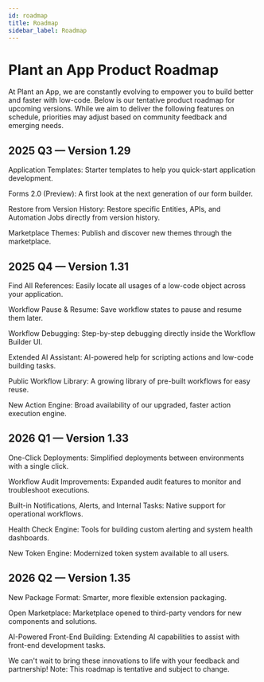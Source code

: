 ```yaml
---
id: roadmap
title: Roadmap
sidebar_label: Roadmap
---
```


# Plant an App Product Roadmap
At Plant an App, we are constantly evolving to empower you to build better and faster with low-code. Below is our tentative product roadmap for upcoming versions. While we aim to deliver the following features on schedule, priorities may adjust based on community feedback and emerging needs.

## 2025 Q3 — Version 1.29
Application Templates: Starter templates to help you quick-start application development.

Forms 2.0 (Preview): A first look at the next generation of our form builder.


Restore from Version History: Restore specific Entities, APIs, and Automation Jobs directly from version history.

Marketplace Themes: Publish and discover new themes through the marketplace.

## 2025 Q4 — Version 1.31
Find All References: Easily locate all usages of a low-code object across your application.

Workflow Pause & Resume: Save workflow states to pause and resume them later.

Workflow Debugging: Step-by-step debugging directly inside the Workflow Builder UI.

Extended AI Assistant: AI-powered help for scripting actions and low-code building tasks.

Public Workflow Library: A growing library of pre-built workflows for easy reuse.

New Action Engine: Broad availability of our upgraded, faster action execution engine.

## 2026 Q1 — Version 1.33
One-Click Deployments: Simplified deployments between environments with a single click.

Workflow Audit Improvements: Expanded audit features to monitor and troubleshoot executions.

Built-in Notifications, Alerts, and Internal Tasks: Native support for operational workflows.

Health Check Engine: Tools for building custom alerting and system health dashboards.

New Token Engine: Modernized token system available to all users.

## 2026 Q2 — Version 1.35
New Package Format: Smarter, more flexible extension packaging.

Open Marketplace: Marketplace opened to third-party vendors for new components and solutions.

AI-Powered Front-End Building: Extending AI capabilities to assist with front-end development tasks.

We can't wait to bring these innovations to life with your feedback and partnership!
Note: This roadmap is tentative and subject to change.
